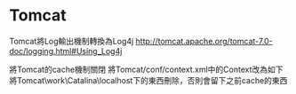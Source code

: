 Tomcat
======
Tomcat將Log輸出機制轉換為Log4j 
  http://tomcat.apache.org/tomcat-7.0-doc/logging.html#Using_Log4j

將Tomcat的cache機制關閉 
  將Tomcat/conf/context.xml中的Context改為如下 
  將Tomcat\work\Catalina\localhost下的東西刪除，否則會留下之前cache的東西
